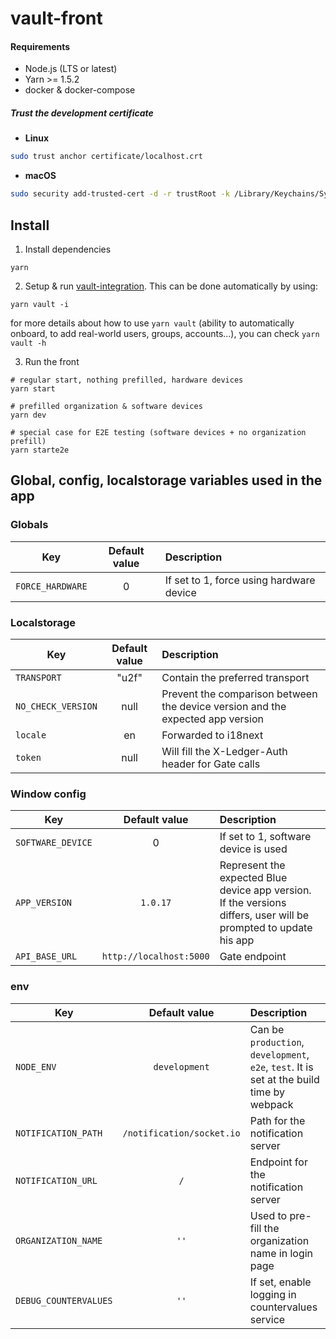 # vault-front

#### Requirements

- Node.js (LTS or latest)
- Yarn >= 1.5.2
- docker & docker-compose

##### Trust the development certificate

- **Linux**

```bash
sudo trust anchor certificate/localhost.crt
```

- **macOS**

```bash
sudo security add-trusted-cert -d -r trustRoot -k /Library/Keychains/System.keychain certificate/localhost.crt
```

## Install

1. Install dependencies

```
yarn
```

2. Setup & run [vault-integration](https://github.com/LedgerHQ/vault-integration). This can be done automatically by using:

```
yarn vault -i
```

for more details about how to use `yarn vault` (ability to automatically onboard, to add real-world users, groups, accounts...), you can check `yarn vault -h`

3. Run the front

```
# regular start, nothing prefilled, hardware devices
yarn start

# prefilled organization & software devices
yarn dev

# special case for E2E testing (software devices + no organization prefill)
yarn starte2e
```

## Global, config, localstorage variables used in the app

### Globals

| Key              | Default value | Description                              |
| ---------------- | :-----------: | :--------------------------------------- |
| `FORCE_HARDWARE` |       0       | If set to 1, force using hardware device |

### Localstorage

| Key                | Default value | Description                                                                    |
| ------------------ | :-----------: | :----------------------------------------------------------------------------- |
| `TRANSPORT`        |     "u2f"     | Contain the preferred transport
| `NO_CHECK_VERSION` |     null      | Prevent the comparison between the device version and the expected app version |
| `locale`           |      en       | Forwarded to i18next                                                           |
| `token`            |     null      | Will fill the X-Ledger-Auth header for Gate calls                              |

### Window config

| Key               |      Default value      | Description                                                                                                      |
| ----------------- | :---------------------: | :--------------------------------------------------------------------------------------------------------------- |
| `SOFTWARE_DEVICE` |            0            | If set to 1, software device is used                                                                             |
| `APP_VERSION`     |        `1.0.17`         | Represent the expected Blue device app version. If the versions differs, user will be prompted to update his app |
| `API_BASE_URL`    | `http://localhost:5000` | Gate endpoint                                                                                                    |

### env

| Key                   |       Default value       | Description                                                                               |
| --------------------- | :-----------------------: | :---------------------------------------------------------------------------------------- |
| `NODE_ENV`            |       `development`       | Can be `production`, `development`, `e2e`, `test`. It is set at the build time by webpack |
| `NOTIFICATION_PATH`   | `/notification/socket.io` | Path for the notification server                                                          |
| `NOTIFICATION_URL`    |            `/`            | Endpoint for the notification server                                                      |
| `ORGANIZATION_NAME`   |           `''`            | Used to pre-fill the organization name in login page                                      |
| `DEBUG_COUNTERVALUES` |           `''`            | If set, enable logging in countervalues service                                           |
